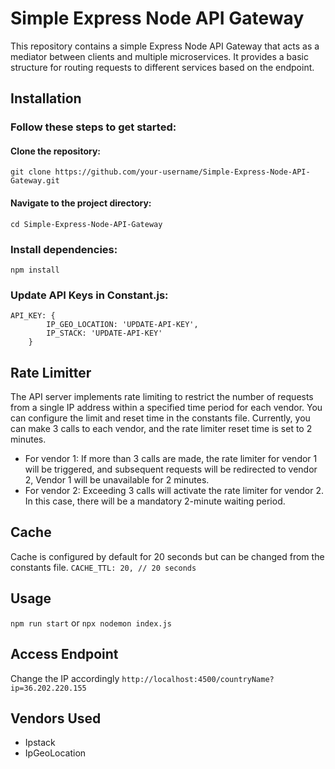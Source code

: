 # Simple Express Node API Gateway

This repository contains a simple Express Node API Gateway that acts as a mediator between clients and multiple microservices. It provides a basic structure for routing requests to different services based on the endpoint.

## Installation

### Follow these steps to get started:

#### Clone the repository:

```git clone https://github.com/your-username/Simple-Express-Node-API-Gateway.git```

#### Navigate to the project directory:
```cd Simple-Express-Node-API-Gateway ```

### Install dependencies:
```npm install```

### Update API Keys in Constant.js:

```
API_KEY: {
        IP_GEO_LOCATION: 'UPDATE-API-KEY',
        IP_STACK: 'UPDATE-API-KEY'
    }
```

## Rate Limitter
The API server implements rate limiting to restrict the number of requests from a single IP address within a specified time period for each vendor. You can configure the limit and reset time in the constants file. Currently, you can make 3 calls to each vendor, and the rate limiter reset time is set to 2 minutes.
- For vendor 1: If more than 3 calls are made, the rate limiter for vendor 1 will be triggered, and subsequent requests will be redirected to vendor 2, Vendor 1 will be unavailable for 2 minutes.
- For vendor 2: Exceeding 3 calls will activate the rate limiter for vendor 2. In this case, there will be a mandatory 2-minute waiting period. 

## Cache
Cache is configured by default for 20 seconds but can be changed from the constants file.
```CACHE_TTL: 20, // 20 seconds```

## Usage
```npm run start```
or
```npx nodemon index.js```

## Access Endpoint
Change the IP accordingly
```http://localhost:4500/countryName?ip=36.202.220.155```

## Vendors Used
- Ipstack
- IpGeoLocation
